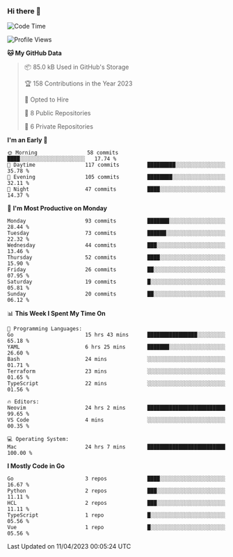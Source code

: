 ### Hi there 👋
<!--![visitors](https://visitor-badge.glitch.me/badge?page_id=d0zingcat)-->
<!--
**d0zingcat/d0zingcat** is a ✨ _special_ ✨ repository because its `README.md` (this file) appears on your GitHub profile.

Here are some ideas to get you started:

- 🔭 I’m currently working on ...
- 🌱 I’m currently learning ...
- 👯 I’m looking to collaborate on ...
- 🤔 I’m looking for help with ...
- 💬 Ask me about ...
- 📫 How to reach me: ...
- 😄 Pronouns: ...
- ⚡ Fun fact: ...
-->
<!--START_SECTION:waka-->
![Code Time](http://img.shields.io/badge/Code%20Time-2%2C488%20hrs%2059%20mins-blue)

![Profile Views](http://img.shields.io/badge/Profile%20Views-5-blue)

**🐱 My GitHub Data** 

> 📦 85.0 kB Used in GitHub's Storage 
 > 
> 🏆 158 Contributions in the Year 2023
 > 
> 💼 Opted to Hire
 > 
> 📜 8 Public Repositories 
 > 
> 🔑 6 Private Repositories 
 > 
**I'm an Early 🐤** 

```text
🌞 Morning                58 commits          ████░░░░░░░░░░░░░░░░░░░░░   17.74 % 
🌆 Daytime                117 commits         █████████░░░░░░░░░░░░░░░░   35.78 % 
🌃 Evening                105 commits         ████████░░░░░░░░░░░░░░░░░   32.11 % 
🌙 Night                  47 commits          ████░░░░░░░░░░░░░░░░░░░░░   14.37 % 
```
📅 **I'm Most Productive on Monday** 

```text
Monday                   93 commits          ███████░░░░░░░░░░░░░░░░░░   28.44 % 
Tuesday                  73 commits          ██████░░░░░░░░░░░░░░░░░░░   22.32 % 
Wednesday                44 commits          ███░░░░░░░░░░░░░░░░░░░░░░   13.46 % 
Thursday                 52 commits          ████░░░░░░░░░░░░░░░░░░░░░   15.90 % 
Friday                   26 commits          ██░░░░░░░░░░░░░░░░░░░░░░░   07.95 % 
Saturday                 19 commits          █░░░░░░░░░░░░░░░░░░░░░░░░   05.81 % 
Sunday                   20 commits          ██░░░░░░░░░░░░░░░░░░░░░░░   06.12 % 
```


📊 **This Week I Spent My Time On** 

```text
💬 Programming Languages: 
Go                       15 hrs 43 mins      ████████████████░░░░░░░░░   65.18 % 
YAML                     6 hrs 25 mins       ███████░░░░░░░░░░░░░░░░░░   26.60 % 
Bash                     24 mins             ░░░░░░░░░░░░░░░░░░░░░░░░░   01.71 % 
Terraform                23 mins             ░░░░░░░░░░░░░░░░░░░░░░░░░   01.65 % 
TypeScript               22 mins             ░░░░░░░░░░░░░░░░░░░░░░░░░   01.56 % 

🔥 Editors: 
Neovim                   24 hrs 2 mins       █████████████████████████   99.65 % 
VS Code                  4 mins              ░░░░░░░░░░░░░░░░░░░░░░░░░   00.35 % 

💻 Operating System: 
Mac                      24 hrs 7 mins       █████████████████████████   100.00 % 
```

**I Mostly Code in Go** 

```text
Go                       3 repos             ████░░░░░░░░░░░░░░░░░░░░░   16.67 % 
Python                   2 repos             ███░░░░░░░░░░░░░░░░░░░░░░   11.11 % 
HCL                      2 repos             ███░░░░░░░░░░░░░░░░░░░░░░   11.11 % 
TypeScript               1 repo              █░░░░░░░░░░░░░░░░░░░░░░░░   05.56 % 
Vue                      1 repo              █░░░░░░░░░░░░░░░░░░░░░░░░   05.56 % 
```




 Last Updated on 11/04/2023 00:05:24 UTC
<!--END_SECTION:waka-->

